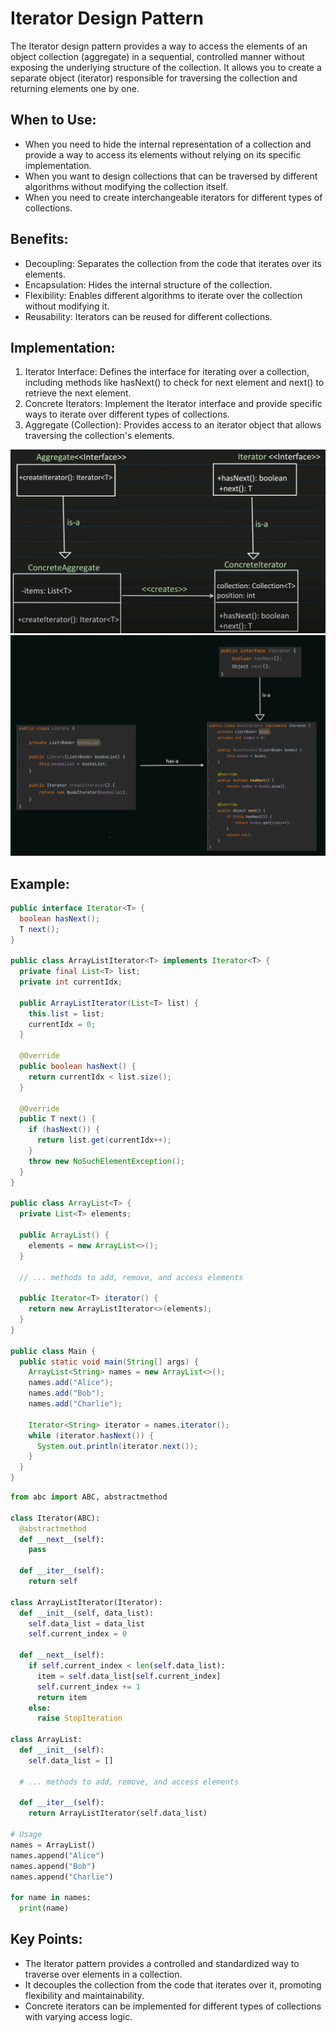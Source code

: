 # Iterator Design Pattern


The Iterator design pattern provides a way to access the elements of an object collection (aggregate) in a sequential, controlled manner without exposing the underlying structure of the collection. It allows you to create a separate object (iterator) responsible for traversing the collection and returning elements one by one.

## When to Use:

* When you need to hide the internal representation of a collection and provide a way to access its elements without relying on its specific implementation.
* When you want to design collections that can be traversed by different algorithms without modifying the collection itself.
* When you need to create interchangeable iterators for different types of collections.

## Benefits:

* Decoupling: Separates the collection from the code that iterates over its elements.
* Encapsulation: Hides the internal structure of the collection.
* Flexibility: Enables different algorithms to iterate over the collection without modifying it.
* Reusability: Iterators can be reused for different collections.

## Implementation:

1. Iterator Interface: Defines the interface for iterating over a collection, including methods like hasNext() to check for next element and next() to retrieve the next element.
2. Concrete Iterators: Implement the Iterator interface and provide specific ways to iterate over different types of collections.
3. Aggregate (Collection): Provides access to an iterator object that allows traversing the collection's elements.

![img_1.png](img_1.png)
![img.png](img.png)

## Example:

```Java
public interface Iterator<T> {
  boolean hasNext();
  T next();
}

public class ArrayListIterator<T> implements Iterator<T> {
  private final List<T> list;
  private int currentIdx;

  public ArrayListIterator(List<T> list) {
    this.list = list;
    currentIdx = 0;
  }

  @Override
  public boolean hasNext() {
    return currentIdx < list.size();
  }

  @Override
  public T next() {
    if (hasNext()) {
      return list.get(currentIdx++);
    }
    throw new NoSuchElementException();
  }
}

public class ArrayList<T> {
  private List<T> elements;

  public ArrayList() {
    elements = new ArrayList<>();
  }

  // ... methods to add, remove, and access elements

  public Iterator<T> iterator() {
    return new ArrayListIterator<>(elements);
  }
}

public class Main {
  public static void main(String[] args) {
    ArrayList<String> names = new ArrayList<>();
    names.add("Alice");
    names.add("Bob");
    names.add("Charlie");

    Iterator<String> iterator = names.iterator();
    while (iterator.hasNext()) {
      System.out.println(iterator.next());
    }
  }
}
```

```python
from abc import ABC, abstractmethod

class Iterator(ABC):
  @abstractmethod
  def __next__(self):
    pass

  def __iter__(self):
    return self

class ArrayListIterator(Iterator):
  def __init__(self, data_list):
    self.data_list = data_list
    self.current_index = 0

  def __next__(self):
    if self.current_index < len(self.data_list):
      item = self.data_list[self.current_index]
      self.current_index += 1
      return item
    else:
      raise StopIteration

class ArrayList:
  def __init__(self):
    self.data_list = []

  # ... methods to add, remove, and access elements

  def __iter__(self):
    return ArrayListIterator(self.data_list)

# Usage
names = ArrayList()
names.append("Alice")
names.append("Bob")
names.append("Charlie")

for name in names:
  print(name)
```

## Key Points:

* The Iterator pattern provides a controlled and standardized way to traverse over elements in a collection.
* It decouples the collection from the code that iterates over it, promoting flexibility and maintainability.
* Concrete iterators can be implemented for different types of collections with varying access logic.